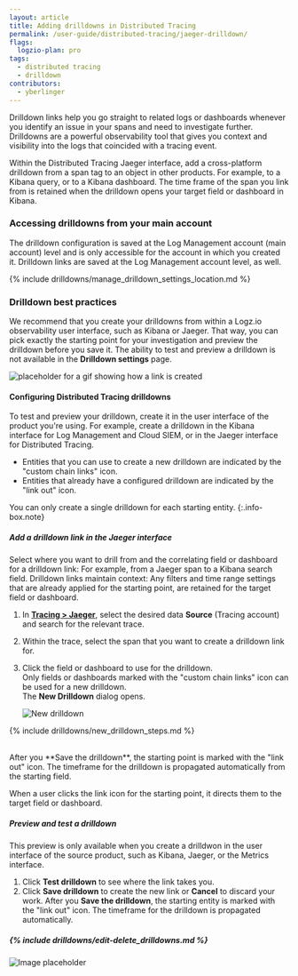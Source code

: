 ```yaml
---
layout: article
title: Adding drilldowns in Distributed Tracing
permalink: /user-guide/distributed-tracing/jaeger-drilldown/
flags:
  logzio-plan: pro
tags:
  - distributed tracing
  - drilldown
contributors:
  - yberlinger
---
```


Drilldown links help you go straight to related logs or dashboards whenever you identify an issue in your spans and need to investigate further. Drilldowns are a powerful observability tool that gives you context and visibility into the logs that coincided with a tracing event.  

Within the Distributed Tracing Jaeger interface, add a cross-platform drilldown from a span tag to an object in other products. For example, to a Kibana query, or to a Kibana dashboard. 
The time frame of the span you link from is retained when the drilldown opens your target field or dashboard in Kibana. 


### Accessing drilldowns from your main account

The drilldown configuration is saved at the Log Management account (main account) level and is only accessible for the account in which you created it. 
Drilldown links are saved at the Log Management account level, as well.  <!--Need explanation of the implications and an example -->

{% include drilldowns/manage_drilldown_settings_location.md %}


### Drilldown best practices

We recommend that you create your drilldowns from within a Logz.io observability user interface, such as Kibana or Jaeger.  That way, you can pick exactly the starting point for your investigation and preview the drilldown before you save it. The ability to test and preview a drilldown is not available in the **Drilldown settings** page.

![placeholder for a gif showing how a link is created](https://dytvr9ot2sszz.cloudfront.net/logz-docs/...)


#### Configuring Distributed Tracing drilldowns

To test and preview your drilldown, create it in the user interface of the product you're using. For example, create a drilldown in the Kibana interface for Log Management and Cloud SIEM, or in the Jaeger interface for Distributed Tracing.

* Entities that you can use to create a new drilldown are indicated by the "custom chain links"  <i class="fas fa-link"></i> icon.  
* Entities that already have a configured drilldown are indicated by the "link out" <i class="fas fa-external-link-alt"></i> icon.  

<!-- info-box-start:info -->
You can only create a single drilldown for each starting entity.
{:.info-box.note}
<!-- info-box-end -->

<div class="tasklist">
 
##### Add a drilldown link in the Jaeger interface

Select where you want to drill from and the correlating field or dashboard for a drilldown link: For example, from a Jaeger span to a Kibana search field. 
Drilldown links maintain context: Any filters and time range settings that are already applied for the starting point, are retained for the target field or dashboard.


1. In [**Tracing > Jaeger**](https://app.logz.io/#/dashboard/jaeger/search), select the desired data **Source** (Tracing account) and search for the relevant trace. 

1. Within the trace, select the span that you want to create a drilldown link for. 

1. Click the field or dashboard to use for the drilldown. <br>
   Only fields or dashboards marked with the "custom chain links"  <i class="fas fa-link"></i> icon can be used for a new drilldown.<br>
   The **New Drilldown** dialog opens.

   ![New drilldown](https://dytvr9ot2sszz.cloudfront.net/logz-docs/.png)

{% include drilldowns/new_drilldown_steps.md %} 

<br> 
After you **Save the drilldown**, the starting point is marked with the "link out" <i class="fas fa-external-link-alt"></i> icon.  
The timeframe for the drilldown is propagated automatically from the starting field. 

When a user clicks the link icon for the starting point, it directs them to the target field or dashboard.




<!--1. PHASE 2: Create optional mappings for the start and destination field names in your drilldown to make sure that the fields all refer to the same entity. <br>
   For example, if the fields in your source data appear as all lower case, and fields in the target  have been parsed to include capitals, you might need to map *`userid`* to *`UserID`*.  -->

##### Preview and test a drilldown
This preview is only available when you create a drilldwon in the user interface of the source product, such as Kibana, Jaeger, or the Metrics interface.  

1. Click **Test drilldown** to see where the link takes you. 
1. Click **Save drilldown** to create the new link or **Cancel** to discard your work.
   After you **Save the drilldown**, the starting entity is marked with the  "link out" <i class="fas fa-external-link-alt"></i> icon.  The timeframe for the drilldown is propagated automatically. 


##### {% include drilldowns/edit-delete_drilldowns.md %}


<div>


<!--  >

###  Working in the **Drilldown settings** page

A drilldown link is a redirect link that takes users directly from an informative data field to a dashboard, already filtered by the selected field.

When investigating data through the logs, metrics, or traces, drilldown links make it possible to simply click on an informative field (such as an IP address, username, or hostname) to open a related Kibana search or dashboard, filtered by the selected field, and review the event in a wider context.

Adding drilldown links to your account will help you speed up and streamline investigations and structure your team's workflows and processes.

Drilldown links are configured in the Jaeger UI, when you view a trace. You begin the processes by searching for traces in [** Tracing > Jaeger **](https://app.logz.io/#/dashboard/jaeger/search) and then selecting a span for the drilldown.

![Image placeholder](https://dytvr9ot2sszz.cloudfront.net/logz-docs/....)

Existing drilldowns can be found in [Drilldown Settings (?)](https://app.logz.io/#/dashboard/settings/drilldowns), a general library.  <!--Need the actual link -->

![Image placeholder](https://dytvr9ot2sszz.cloudfront.net/logz-docs/....)
